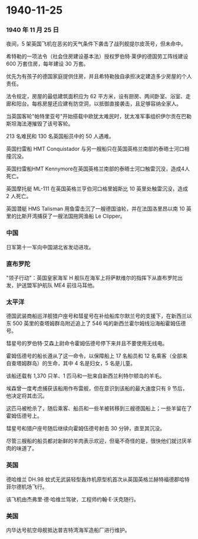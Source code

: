 # 1940-11-25

### 1940 年 11 月 25 日

夜间，5 架英国飞机在恶劣的天气条件下袭击了战列舰提尔皮茨号，但未命中。

希特勒的一项法令（社会住房建设基本法）授权罗伯特·莱伊的德国劳工阵线建设
600 万套住房，每年建设 30 万套。

优先为有孩子的德国家庭提供住房，并且希特勒独自承担决定建造多少房屋的个人责任。

法令规定，房屋的最低建筑面积应为 62
平方米，设有厨房、两间卧室、浴室、走廊和阳台。每栋房屋还应建有防空洞，以抵御直接袭击，且足够容纳全家人。

当英国客轮"帕特里亚号"开始搭载中欧犹太难民时，犹太准军事组织伊尔贡在巴勒斯坦海法港摧毁了该号客轮。

213 名难民和 130 名英国船员中的 50 人遇难。

英国扫雷船 HMT Conquistador
与另一艘船只在英国英格兰南部的泰晤士河口相撞沉没。

英国扫雷船HMT
Kennymore在英国英格兰南部的泰晤士河口触雷沉没，造成4人死亡。

英国摩托艇 ML-111 在英国英格兰亨伯河口格里姆斯比 10 英里处触雷沉没，造成
2 人死亡。

英国潜艇 HMS Talisman 用鱼雷击沉了一艘德国油轮，并在法国洛里昂以南 10
英里的比斯开湾捕获了一艘法国拖网渔船 Le Clipper。

### 中国

日军第十一军向中国湖北省发动进攻。

### 直布罗陀

"领子行动"：英国皇家海军 H
舰队在海军上将萨默维尔的指挥下从直布罗陀出发，护送盟军护航队 ME4
前往马耳他。

### 太平洋

德国武装商船巡洋舰猎户座号和彗星号在补给船库尔默兰号的支援下，在新西兰以东
500 英里的查塔姆群岛附近追上了 546 吨的新西兰霍尔姆线沿海船霍姆伍德号。

彗星号的罗伯特·艾森上尉命令霍姆伍德号停下来并且不要使用无线电。

霍姆伍德号的船长遵从了这一命令，以保障船上 17 名船员和 12
名乘客（全部来自查塔姆群岛）的生命，其中 4 名是妇女，5 名是儿童。

该船还载有 1,370 只羊、1 匹马和一批来自新西兰利特尔顿岛的羊毛。

埃森曾一度考虑捕获该船用作布雷舰，但在意识到该船的最大速度只有 9
节后，他决定将其击沉。

这匹马被枪杀了，随后乘客、船员和一些羊被转移到三艘德国船上；一些羊留在了霍姆伍德号上。

彗星号和猎户座号随后继续向霍姆伍德号射击 30 分钟，直至其沉没。

尽管三艘船的船员都对新鲜的羊肉表示欢迎，但毫不奇怪的是，很快他们就讨厌羊肉的味道了。

### 英国

德哈维兰 DH.98
蚊式无武装轻型轰炸机原型机首次从英国英格兰赫特福德郡哈特菲尔德机场飞行。

该飞机由杰弗里·德·哈维兰驾驶，工程师约翰·E·沃克随行。

### 美国

内华达号航空母舰抵达普吉特湾海军造船厂进行维护。